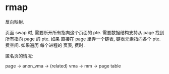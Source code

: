 # rmap

反向映射.

页面 swap 时, 需要断开所有指向这个页面的 pte.
需要数据结构支持从 page 找到所有指向 page 的 pte.
如果 直接在 page 里弄一个链表, 链表元素指向各个 pte. 费空间.
如果遍历 每个进程的 页表, 费时.

匿名页的情况:

page -> anon_vma -> (related) vma -> mm -> page table


